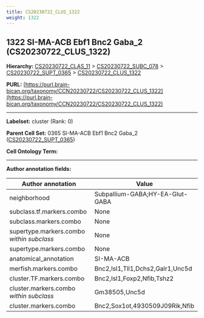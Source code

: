 ```yaml
---
title: CS20230722_CLUS_1322
weight: 1322
---
```

## 1322 SI-MA-ACB Ebf1 Bnc2 Gaba_2 (CS20230722_CLUS_1322)
<b>Hierarchy: </b>
[CS20230722_CLAS_11](../CS20230722_CLAS_11) >
[CS20230722_SUBC_078](../CS20230722_SUBC_078) >
[CS20230722_SUPT_0365](../CS20230722_SUPT_0365) >
[CS20230722_CLUS_1322](../CS20230722_CLUS_1322)

**PURL:** [https://purl.brain-bican.org/taxonomy/CCN20230722/CS20230722_CLUS_1322](https://purl.brain-bican.org/taxonomy/CCN20230722/CS20230722_CLUS_1322)

---


**Labelset:** cluster (Rank: 0)

**Parent Cell Set:** 0365 SI-MA-ACB Ebf1 Bnc2 Gaba_2 ([CS20230722_SUPT_0365](../CS20230722_SUPT_0365))



**Cell Ontology Term:** 

[MARKER GENES.]: #


---

[TRANSFERRED ANNOTATIONS.]: #


[AUTHOR ANNOTATION FIELDS.]: #


**Author annotation fields:**

| Author annotation | Value |
|-------------------|-------|
|neighborhood|Subpallium-GABA;HY-EA-Glut-GABA|
|subclass.tf.markers.combo|None|
|subclass.markers.combo|None|
|supertype.markers.combo _within subclass_|None|
|supertype.markers.combo|None|
|anatomical_annotation|SI-MA-ACB|
|merfish.markers.combo|Bnc2,Isl1,Tll1,Dchs2,Galr1,Unc5d|
|cluster.TF.markers.combo|Bnc2,Isl1,Foxp2,Nfib,Tshz2|
|cluster.markers.combo _within subclass_|Gm38505,Unc5d|
|cluster.markers.combo|Bnc2,Sox1ot,4930509J09Rik,Nfib|
